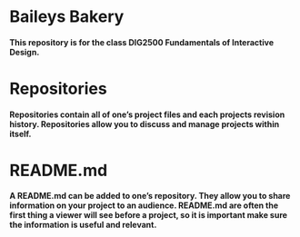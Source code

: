 # Baileys Bakery
#### This repository is for the class DIG2500 Fundamentals of Interactive Design. 
# Repositories
#### Repositories contain all of one’s project files and each projects revision history. Repositories allow you to discuss and manage projects within itself. 
# README.md 
#### A README.md can be added to one’s repository. They allow you to share information on your project to an audience. README.md are often the first thing a viewer will see before a project, so it is important make sure the information is useful and relevant.
